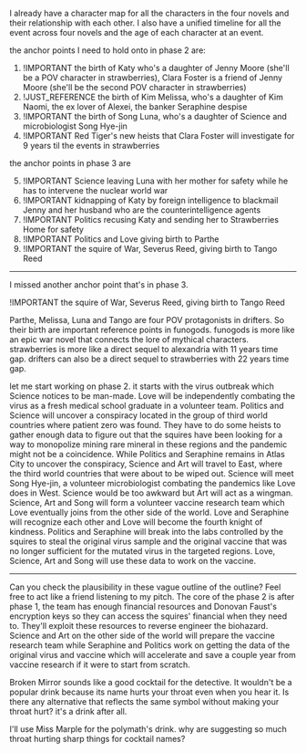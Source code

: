 I already have a character map for all the characters in the four novels and their relationship with each other. I also have a unified timeline for all the event across four novels and the age of each character at an event.

the anchor points I need to hold onto in phase 2 are:

1. !IMPORTANT the birth of Katy who's a daughter of Jenny Moore (she'll be a POV character in strawberries), Clara Foster is a friend of Jenny Moore (she'll be the second POV character in strawberries)
2. !JUST_REFERENCE the birth of Kim Melissa, who's a daughter of Kim Naomi, the ex lover of Alexei, the banker Seraphine despise
3. !IMPORTANT the birth of Song Luna, who's a daughter of Science and microbiologist Song Hye-jin
4. !IMPORTANT Red Tiger's new heists that Clara Foster will investigate for 9 years til the events in strawberries

the anchor points in phase 3 are

5. !IMPORTANT Science leaving Luna with her mother for safety while he has to intervene the nuclear world war
6. !IMPORTANT kidnapping of Katy by foreign intelligence to blackmail Jenny and her husband who are the counterintelligence agents
7. !IMPORTANT Politics recusing Katy and sending her to Strawberries Home for safety
8. !IMPORTANT Politics and Love giving birth to Parthe
9. !IMPORTANT the squire of War, Severus Reed, giving birth to Tango Reed

---

I missed another anchor point that's in phase 3.

!IMPORTANT the squire of War, Severus Reed, giving birth to Tango Reed

Parthe, Melissa, Luna and Tango are four POV protagonists in drifters. So their birth are important reference points in funogods. funogods is more like an epic war novel that connects the lore of mythical characters. strawberries is more like a direct sequel to alexandria with 11 years time gap. drifters can also be a direct sequel to strawberries with 22 years time gap.

let me start working on phase 2. it starts with the virus outbreak which Science notices to be man-made. Love will be independently combating the virus as a fresh medical school graduate in a volunteer team. Politics and Science will uncover a conspiracy located in the group of third world countries where patient zero was found. They have to do some heists to gather enough data to figure out that the squires have been looking for a way to monopolize mining rare mineral in these regions and the pandemic might not be a coincidence. While Politics and Seraphine remains in Atlas City to uncover the conspiracy, Science and Art will travel to East, where the third world countries that were about to be wiped out. Science will meet Song Hye-jin, a volunteer microbiologist combating the pandemics like Love does in West. Science would be too awkward but Art will act as a wingman. Science, Art and Song will form a volunteer vaccine research team which Love eventually joins from the other side of the world. Love and Seraphine will recognize each other and Love will become the fourth knight of kindness. Politics and Seraphine will break into the labs controlled by the squires to steal the original virus sample and the original vaccine that was no longer sufficient for the mutated virus in the targeted regions. Love, Science, Art and Song will use these data to work on the vaccine.

---

Can you check the plausibility in these vague outline of the outline? Feel free to act like a friend listening to my pitch. The core of the phase 2 is after phase 1, the team has enough financial resources and Donovan Faust's encryption keys so they can access the squires' financial when they need to. They'll exploit these resources to reverse engineer the biohazard. Science and Art on the other side of the world will prepare the vaccine research team while Seraphine and Politics work on getting the data of the original virus and vaccine which will accelerate and save a couple year from vaccine research if it were to start from scratch.



Broken Mirror sounds like a good cocktail for the detective. It wouldn't be a popular drink because its name hurts your throat even when you hear it. Is there any alternative that reflects the same symbol without making your throat hurt? it's a drink after all.

I'll use Miss Marple for the polymath's drink. why are suggesting so much throat hurting sharp things for cocktail names?
